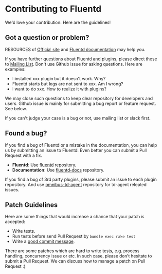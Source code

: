 # Contributing to Fluentd

We'd love your contribution. Here are the guidelines!

## Got a question or problem?

RESOURCES of [Official site](http://www.fluentd.org/) and [Fluentd documentation](http://docs.fluentd.org/) may help you.

If you have further questions about Fluentd and plugins, please direct these to [Mailing List](https://groups.google.com/forum/#!forum/fluentd).
Don't use Github issue for asking questions. Here are examples:

- I installed xxx plugin but it doesn't work. Why?
- Fluentd starts but logs are not sent to xxx. Am I wrong?
- I want to do xxx. How to realize it with plugins?

We may close such questions to keep clear repository for developers and users.
Github issue is mainly for submitting a bug report or feature request. See below.

If you can't judge your case is a bug or not, use mailing list or slack first.

## Found a bug?

If you find a bug of Fluentd or a mistake in the documentation, you can help us by
submitting an issue to Fluentd. Even better you can submit a Pull Request with a fix.

* **Fluentd**: Use [fluentd](https://github.com/fluent/fluentd) repository.
* **Documentation**: Use [fluentd-docs](https://github.com/fluent/fluentd-docs) repository.

If you find a bug of 3rd party plugins, please submit an issue to each plugin repository.
And use [omnibus-td-agent](https://github.com/treasure-data/omnibus-td-agent) repository for td-agent releated issues.

## Patch Guidelines

Here are some things that would increase a chance that your patch is accepted:

* Write tests.
* Run tests before send Pull Request by `bundle exec rake test`
* Write a [good commit message](http://tbaggery.com/2008/04/19/a-note-about-git-commit-messages.html).

There are some patches which are hard to write tests, e.g. process handling, concurrency issue or etc.
In such case, please don't hesitate to submit a Pull Request.
We can discuss how to manage a patch on Pull Request :)

